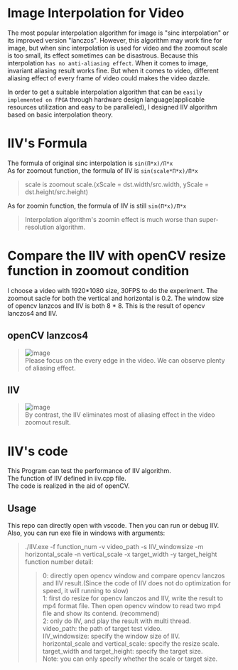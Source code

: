 # Image Interpolation for Video
The most popular interpolation algorithm for image is "sinc interpolation" or its improved version "lanczos". However, this algorithm may work fine for image, but when sinc interpolation is used for video and the zoomout scale is too small, its effect sometimes can be disastrous. Because this interpolation `has no anti-aliasing effect`. When it comes to image, invariant aliasing result works fine. But when it comes to video, different aliasing effect of every frame of video could makes the video dazzle.  
  
In order to get a suitable interpolation algorithm that can be `easily implemented on FPGA` through hardware design language(applicable resources utilization and easy to be paralleled), I designed IIV algorithm based on basic interpolation theory.  

  
# IIV's Formula
The formula of original sinc interpolation is `sin(Π*x)/Π*x`  
As for zoomout function, the formula of IIV is `sin(scale*Π*x)/Π*x`  
>scale is zoomout scale.(xScale = dst.width/src.width, yScale = dst.height/src.height)  
  
As for zoomin function, the formula of IIV is still `sin(Π*x)/Π*x`  
>Interpolation algorithm's zoomin effect is much worse than super-resolution algorithm.

# Compare the IIV with openCV resize function in zoomout condition
I choose a video with 1920*1080 size, 30FPS to do the experiment. The zoomout sacle for both the vertical and horizontal is 0.2. The window size of opencv lanzcos and IIV is both 8 * 8. This is the result of opencv lanczos4 and IIV.  

## openCV lanzcos4  
>![image](https://github.com/ZivFung/IIV/blob/master/opencv_lanczos.gif)  
>Please focus on the every edge in the video. We can observe plenty of aliasing effect.  
  
## IIV  
>![image](https://github.com/ZivFung/IIV/blob/master/IIV.gif)  
>By contrast, the IIV eliminates most of aliasing effect in the video zoomout result.

# IIV's code
This Program can test the performance of IIV algorithm.  
The function of IIV defined in iiv.cpp file.  
The code is realized in the aid of openCV.  
## Usage
This repo can directly open with vscode. Then you can run or debug IIV.  
Also, you can run exe file in windows with arguments:  
>./IIV.exe -f function_num -v video_path -s IIV_windowsize -m horizontal_scale -n vertical_scale -x target_width -y target_height  
>function number detail:  
>>0: directly open opencv window and compare opencv lanczos and IIV result.(Since the code of IIV does not do optimization for speed, it will running to slow)  
>>1: first do resize for opencv lanczos and IIV, write the result to mp4 format file. Then open opencv window to read two mp4 file and show its contend. (recommend)  
>>2: only do IIV, and play the result with multi thread.  
>video_path: the path of target test video.  
>IIV_windowsize: specify the window size of IIV.  
>horizontal_scale and vertical_scale: specify the resize scale.  
>target_width and target_height: specify the target size.  
>Note: you can only specify whether the scale or target size.  
